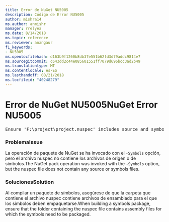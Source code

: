 ```yaml
---
title: Error de NuGet NU5005
description: Código de Error NU5005
author: mishra14
ms.author: anmishr
manager: rrelyea
ms.date: 8/14/2018
ms.topic: reference
ms.reviewer: anangaur
f1_keywords:
- NU5005
ms.openlocfilehash: d163b9f1260b8db37e551b62fd3d79addc9814e7
ms.sourcegitcommit: c643dd2c44e085601551ff7079d696bcc3ad2b49
ms.translationtype: MT
ms.contentlocale: es-ES
ms.lasthandoff: 08/21/2018
ms.locfileid: "40248279"
---
```

# <a name="nuget-error-nu5005"></a><span data-ttu-id="11028-103">Error de NuGet NU5005</span><span class="sxs-lookup"><span data-stu-id="11028-103">NuGet Error NU5005</span></span>
<pre>Ensure 'F:\project\project.nuspec' includes source and symbol files. For help on building symbols package, visit http://docs.nuget.org/.</pre>

### <a name="issue"></a><span data-ttu-id="11028-104">Problema</span><span class="sxs-lookup"><span data-stu-id="11028-104">Issue</span></span>

<span data-ttu-id="11028-105">La operación de paquete de NuGet se ha invocado con el `-Symbols` opción, pero el archivo nuspec no contiene los archivos de origen o de símbolos.</span><span class="sxs-lookup"><span data-stu-id="11028-105">The NuGet pack operation was invoked with the `-Symbols` option, but the nuspec file does not contain any source or symbols files.</span></span>


### <a name="solution"></a><span data-ttu-id="11028-106">Soluciones</span><span class="sxs-lookup"><span data-stu-id="11028-106">Solution</span></span>

<span data-ttu-id="11028-107">Al compilar un paquete de símbolos, asegúrese de que la carpeta que contiene el archivo nuspec contiene archivos de ensamblado para el que los símbolos deben empaquetarse.</span><span class="sxs-lookup"><span data-stu-id="11028-107">When building a symbols package, ensure that the folder containing the nuspec file contains assembly files for which the symbols need to be packaged.</span></span>


